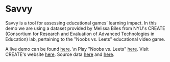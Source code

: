 # Savvy

Savvy is a tool for assessing educational games’ learning impact. In this demo we are using a dataset provided by Melissa Biles from NYU's CREATE (Consortium for Research and Evaluation of Advanced Technologies in Education) lab, pertaining to the "Noobs vs. Leets" educational video game.

A live demo can be found [here](http://nyu-cs6313-projects.github.io/Savvy).
\n
Play "Noobs vs. Leets" [here](http://create.nyu.edu/dream/login.php).
Visit CREATE's website [here](http://create.nyu.edu/).
Source data [here](https://github.com/NYU-CS6313-Projects/Savvy/blob/master/dataCleaning/nvl%20data%203.31.14%205.8.14%205.9.14%20-%2020140513%20NMH.xlsx) and [here]().
